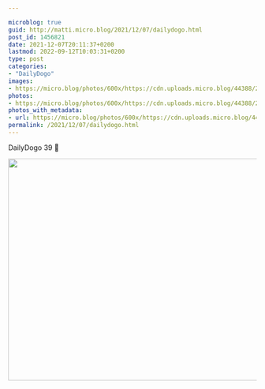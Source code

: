 ```yaml
---

microblog: true
guid: http://matti.micro.blog/2021/12/07/dailydogo.html
post_id: 1456821
date: 2021-12-07T20:11:37+0200
lastmod: 2022-09-12T10:03:31+0200
type: post
categories:
- "DailyDogo"
images:
- https://micro.blog/photos/600x/https://cdn.uploads.micro.blog/44388/2021/58827c371d.jpg
photos:
- https://micro.blog/photos/600x/https://cdn.uploads.micro.blog/44388/2021/58827c371d.jpg
photos_with_metadata:
- url: https://micro.blog/photos/600x/https://cdn.uploads.micro.blog/44388/2021/58827c371d.jpg
permalink: /2021/12/07/dailydogo.html
---
```

DailyDogo 39 🐶

<img src="https://micro.blog/photos/600x/https://blog.martin-haehnel.de/uploads/2021/58827c371d.jpg" width="600" height="450" alt="" />
